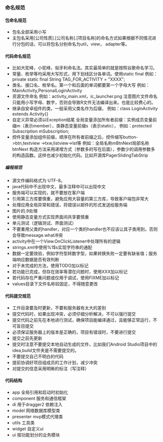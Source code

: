 ### 命名规范
#### 包命名规范
* 包名全部采用小写
* 主包名采用[公司性质].[公司名称].[项目名称]的命名方式如果根据不同情况进行分包的话，可以将包名分别命名为util，view， adapter等。
#### 代码命名规范
* 比如大驼峰，小驼峰，匈牙利命名法。其实最简单的就是按照谷歌命名学习。
* 常量、枚举等均采用大写形式，用下划线区分各单词。使用static final
例如：private static final String TAG_FOR_ACTIVITY = "XXXX";
* 类名、接口名、枚举名。第一个和后面的单词都要第一个字母大写
例如：MainActivity,PersonalLoginActivity
* 资源文件命名
例如：activity_main.xml，ic_launcher.png
注意图片文件命名只能用小写字母、数字，否则会导致R文件无法编译出来。也是比较费心的。
* 继承自安卓组件的类，一般采用父类名作为后缀，
例如：class LoginActivity extends Activity{}
* 自定义异常必须以Exception结尾
全局变量添加所有者前缀：实例成员变量前缀m（表示member），类静态变量前缀s（表示static），
例如：protected Subscription mSubscription;
* 控件变量添加组件前缀，顺序在所有者前缀之后，控件缩写button->btn,textview ->txw,listview->lst等
例如：全局名称mBtnNext局部名称btnNext
构造方法采用递增方式（参数多的写在后面），参数少的调用参数多的构造函数。这样也减少初始化代码。比如开源库PagerSlidingTabStrip
##### 编程规范
* 源文件编码格式为 UTF-8。
* java代码中不出现中文，最多注释中可以出现中文
* 服务端可以实现的，就不要放在客户端
* 引用第三方库要慎重，避免应用大容量的第三方库，导致客户端包非常大
* 处理应用全局异常和错误，将错误以邮件的形式发送给服务端
* 图片的.9处理
* 使用静态变量方式实现界面间共享要慎重
* 单元测试（逻辑测试、界面测试）
* 不要重用父类的handler，对应一个类的handler也不应该让其子类用到，否则会导致message.what冲突
* activity中在一个View.OnClickListener中处理所有的逻辑
* strings.xml中使用%1$s实现字符串的通配
* 数据一定要效验，例如字符型转数字型，如果转换失败一定要有缺省值；服务端响应数据是否有效判断
* 对于未完成的方法，使用TODO加以标记
* 若功能已完成，但存在效率等潜在问题时，使用XXX加以标记
* 若代码存在严重问题或仅用于调试，使用FIXME加以标记
* values目录下文件名称较固定，不得随意更改
#### 代码提交规范
* 工作目录要及时更新，不要和服务器有太大的差别
* 提交代码时，如果出现冲突，必须仔细分析解决，不可以强行提交
* 提交代码之前先在本地进行测试，确保项目能编译通过，且能够正常运行，不可盲目提交
* 必须保证服务器上的版本是正确的，项目有错误时，不要进行提交
* 提交之前先更新
* 提交时注意不要提交本地自动生成的文件，比如我们Android Studio项目中的 idea,build文件夹是不需要提交的。
* 不要提交自己不明白的代码
* 提前协调好项目组成员的工作计划，减少冲突
* 对提交的信息采用明晰的标注（写注释）
#### 代码结构 
* app 全局引用和启动时初始化
* component 服务和通信框架
* di 用于dragger2 依赖注入
* model 网络数据库模型类
* presenter mvp模式代理类
* utils 工具类
* widget 自定义ui
* ui 按功能划分的业务模块
